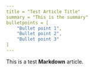 ```yaml
---
title = "Test Article Title"
summary = "This is the summary"
bulletpoints = [
    "Bullet point 1",
    "Bullet point 2",
    "Bullet point 3"
]
---
```


This is a test **Markdown** article.